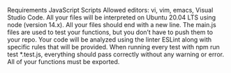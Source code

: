 Requirements
JavaScript Scripts
Allowed editors: vi, vim, emacs, Visual Studio Code.
All your files will be interpreted on Ubuntu 20.04 LTS using node (version 14.x).
All your files should end with a new line.
The main.js files are used to test your functions, but you don’t have to push them to your repo.
Your code will be analyzed using the linter ESLint along with specific rules that will be provided.
When running every test with npm run test *.test.js, everything should pass correctly without any warning or error.
All of your functions must be exported.
